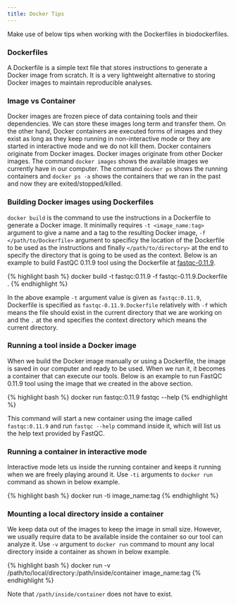 ```yaml
---
title: Docker Tips
---
```


Make use of below tips when working with the Dockerfiles in biodockerfiles.

### Dockerfiles

A Dockerfile is a simple text file that stores instructions to generate a Docker image from scratch. It is a very lightweight alternative to storing Docker images to maintain reproducible analyses.

### Image vs Container

Docker images are frozen piece of data containing tools and their dependencies. We can store these images long term and transfer them. On the other hand, Docker containers are executed forms of images and they exist as long as they keep running in non-interactive mode or they are started in interactive mode and we do not kill them. Docker containers originate from Docker images. Docker images originate from other Docker images. The command `docker images` shows the available images we currently have in our computer. The command `docker ps` shows the running containers and `docker ps -a` shows the containers that we ran in the past and now they are exited/stopped/killed.

### Building Docker images using Dockerfiles

`docker build` is the command to use the instructions in a Dockerfile to generate a Docker image. It minimally requires `-t <image_name:tag>` argument to give a name and a tag to the resulting Docker image, `-f </path/to/Dockerfile>` argument to specificy the location of the Dockerfile to be used as the instructions and finally `</path/to/directory>` at the end to specify the directory that is going to be used as the context. Below is an example to build FastQC 0.11.9 tool using the Dockerfile at <a href="{% link _dockerfiles/fastqc-0.11.9.md %}">fastqc-0.11.9</a>.

{% highlight bash %}
docker build -t fastqc:0.11.9 -f fastqc-0.11.9.Dockerfile .
{% endhighlight %}

In the above example `-t` argument value is given as `fastqc:0.11.9`, Dockerfile is specified as `fastqc-0.11.9.Dockerfile` relatively with `-f` which means the file should exist in the current directory that we are working on and the `.` at the end specifies the context directory which means the current directory.

### Running a tool inside a Docker image

When we build the Docker image manually or using a Dockerfile, the image is saved in our computer and ready to be used. When we run it, it becomes a container that can execute our tools. Below is an example to run FastQC 0.11.9 tool using the image that we created in the above section.

{% highlight bash %}
docker run fastqc:0.11.9 fastqc --help
{% endhighlight %}

This command will start a new container using the image called `fastqc:0.11.9` and run `fastqc --help` command inside it, which will list us the help text provided by FastQC.

### Running a container in interactive mode

Interactive mode lets us inside the running container and keeps it running when we are freely playing around it. Use `-ti` arguments to `docker run` command as shown in below example.

{% highlight bash %}
docker run -ti image_name:tag
{% endhighlight %}

### Mounting a local directory inside a container

We keep data out of the images to keep the image in small size. However, we usually require data to be available inside the container so our tool can analyze it. Use `-v` argument to `docker run` command to mount any local directory inside a container as shown in below example.

{% highlight bash %}
docker run -v /path/to/local/directory:/path/inside/container image_name:tag
{% endhighlight %}

Note that `/path/inside/container` does not have to exist.

